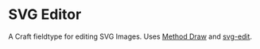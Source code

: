 # SVG Editor

A Craft fieldtype for editing SVG Images.
Uses [Method Draw](https://github.com/duopixel/Method-Draw) and [svg-edit](https://code.google.com/p/svg-edit/).
